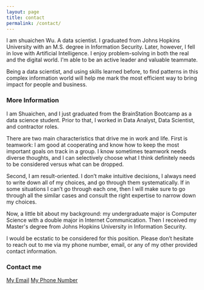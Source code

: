 ```yaml
---
layout: page
title: contact
permalink: /contact/
---
```


I am shuaichen Wu. A data scientist. I graduated from Johns Hopkins University with an M.S. degree in Information Security. Later, however, I fell in love with Artificial Intelligence.
I enjoy problem-solving in both the real and the digital world. I'm able to be an active leader and valuable teammate.

Being a data scientist, and using skills learned before, to find patterns in this complex information world will help me mark the most efficient way to bring impact for people and business.


### More Information


I am Shuaichen, and I just graduated from the BrainStation Bootcamp as a data science student. Prior to that, I worked in Data Analyst, Data Scientist, and contractor roles.

There are two main characteristics that drive me in work and life. First is teamwork: I am good at cooperating and know how to keep the most important goals on track in a group. I know sometimes teamwork needs diverse thoughts, and I can selectively choose what I think definitely needs to be considered versus what can be dropped.

Second, I am result-oriented. I don’t make intuitive decisions, I always need to write down all of my choices, and go through them systematically. If in some situations I can’t go through each one, then I will make sure to go through all the similar cases and consult the right expertise to narrow down my choices.

Now, a little bit about my background: my undergraduate major is Computer Science with a double major in Internet Communication. Then I received my Master's degree from Johns Hopkins University in Information Security. 

I would be ecstatic to be considered for this position. Please don’t hesitate to reach out to me via my phone number, email, or any of my other provided contact information. 


### Contact me

[My Email](shuaichenwu@gmail.com)
[My Phone Number](239-309-8905)